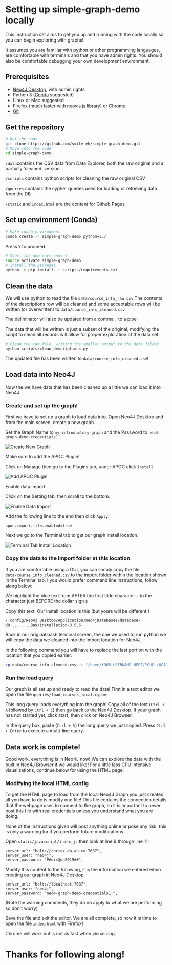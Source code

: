 
# Setting up simple-graph-demo locally

This instruction set aims to get you up and running with the code locally so you can begin exploring with graphs!

It assumes you are familiar with python or other programming languages, are comfortable with terminals and that you have admin rights. You should also be comfortable debugging your own development environment.

## Prerequisites
 - [Neo4J Desktop](https://neo4j.com/), with admin rights
 - Python 3 ([Conda](https://conda.io/) suggested)
 - Linux or Mac suggested
 - Firefox (much faster with neovis.js library) or Chrome
 - [Git](https://git-scm.com/)

## Get the repository
```sh
# Get the code
git clone https://github.com/smile-eh/simple-graph-demo.git
# Move into the code
cd simple-graph-demo
```


`/data`contains the CSV data from Data Explorer, both the raw original and a partially 'cleaned' version 

`/scripts` contains python scripts for cleaning the raw original CSV

`/queries` contains the cypher queries used for loading or retrieving data from the DB

`/static` and `index.html` are the content for Github Pages

## Set up environment (Conda)
```sh
# Make conda environment
conda create -n simple-graph-demo python=3.7
```
Press `Y` to proceed.

```sh
# Start the new environment
source activate simple-graph-demo
# Install the packages
python -m pip install -r scripts/requirements.txt
```

## Clean the data
We will use python to read the file `data/course_info_raw.csv`
The contents of the descriptions row will be cleaned and some acceptable rows will be written (or overwritten) to `data/course_info_cleaned.csv`

The deliminator will also be updated from a comma `,` to a pipe `|`

The data that will be written is just a subset of the original, modifying the script to clean all records will allow for proper exploration of the data set.
```sh
# Clean the raw file, writing the smaller output to the data folder
python scripts/clean_descriptions.py
```

The updated file has been written to `data/course_info_cleaned.csv`!

## Load data into Neo4J

Now the we have data that has been cleaned up a little we can load it into Neo4J.

### Create and set up the graph!
First we have to set up a graph to load data into. Open Neo4J Desktop and from the main screen, create a new graph.

Set the Graph Name to `my-introductory-graph` and the Password to `neo4-graph-demo-credentials1!`

![Create New Graph](docs/imgs/create_graph.png?raw=true "Creating a new graph in Neo4J Desktop")

Make sure to add the APOC Plugin!

Click on Manage then go to the Plugins tab, under APOC click `Install`

![Add APOC Plugin](docs/imgs/add_apoc.png?raw=true "Installing the APOC Plugin for Neo4J")

Enable data import.

Click on the Setting tab, then scroll to the bottom.

![Enable Data Import](docs/imgs/enable_import.png?raw=true "Enabling data import for the APOC Plugin")

Add the following line to the end then click `Apply`:

```
apoc.import.file.enabled=true
```

Next we go to the Terminal tab to get our graph install location.

![Terminal Tab Install Location](docs/imgs/terminal_highlight.png?raw=true "Viewing the Terminal tab in Neo4J Desktop with out Installation location Highlighted")

### Copy the data to the import folder at this location

If you are comfortable using a GUI, you can simply copy the file `data/course_info_cleaned.csv` to the import folder within the location shown in the Terminal tab. I you would prefer command line instructions, follow along below:

We highlight the blue text from AFTER the first tilde character `~` to the character just BEFORE the dollar sign `$`

Copy this text. Our install location is this (but yours will be different!)
```
/.config/Neo4j Desktop/Application/neo4jDatabases/database-d8.........3a9/installation-3.5.6
```

Back in our original bash terminal screen, the one we used to run python we will copy the data we cleaned into the import location for Neo4J.

In the following command you will have to replace the last portion with the location that you copied earlier:

```sh
cp data/course_info_cleaned.csv -t "/home/YOUR_USERNAME_HERE/YOUR_LOCATION_HERE/import/"
```

### Run the load query
Our graph is all set up and ready to read the data! First in a text editor we open the file `queries/load_courses_local.cypher`

This long query loads everything into the graph! Copy all of the text (`Ctrl + A` followed by `Ctrl + C`) then go back to the Neo4J Desktop. If your graph has not started yet, click start, then click on Neo4J Browser.

In the query box, paste (`Ctrl + V`) the long query we just copied. Press `Ctrl + Enter` to execute a multi-line query.

## Data work is complete!
Good work, everything is in Neo4J now! We can explore the data with the built in Neo4J Browser if we would like! For a little less CPU intensive visualizations, continue below for using the HTML page.

### Modifying the local HTML config
To get the HTML page to load from the local Neo4J Graph you just created all you have to do is modify one file! This file contains the connection details that the webpage uses to connect to the graph, so it is important to never post this file with real credentials unless you understand what you are doing.

None of the instructions given will post anything online or pose any risk, this is only a warning for if you perform future modifications. 

Open `static/javascript/index.js` then look at line 9 through line 11:
```
server_url: "bolt://cortex.da-an.ca:7687",
server_user: "neo4j",
server_password: "##dis@da2019##",
```

Modify this content to the following, it is the information we entered when creating our graph in Neo4J Desktop.
```
server_url: "bolt://localhost:7687",
server_user: "neo4j",
server_password: "neo4-graph-demo-credentials1!",
```
(Note the warning comments, they do no apply to what we are performing so don't worry)

Save the file and exit the editor. We are all complete, so now it is time to open the file `index.html` with Firefox!

Chrome will work but is not as fast when visualizing.

# Thanks for following along!
